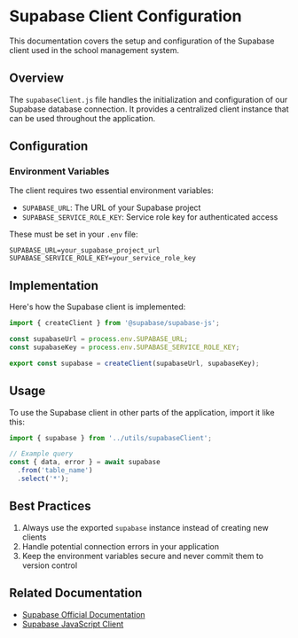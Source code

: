 # Supabase Client Configuration

This documentation covers the setup and configuration of the Supabase client used in the school management system.

## Overview

The `supabaseClient.js` file handles the initialization and configuration of our Supabase database connection. It provides a centralized client instance that can be used throughout the application.

## Configuration

### Environment Variables

The client requires two essential environment variables:

- `SUPABASE_URL`: The URL of your Supabase project
- `SUPABASE_SERVICE_ROLE_KEY`: Service role key for authenticated access

These must be set in your `.env` file:

```env
SUPABASE_URL=your_supabase_project_url
SUPABASE_SERVICE_ROLE_KEY=your_service_role_key
```

## Implementation

Here's how the Supabase client is implemented:

```javascript
import { createClient } from '@supabase/supabase-js';

const supabaseUrl = process.env.SUPABASE_URL;
const supabaseKey = process.env.SUPABASE_SERVICE_ROLE_KEY;

export const supabase = createClient(supabaseUrl, supabaseKey);
```

## Usage

To use the Supabase client in other parts of the application, import it like this:

```javascript
import { supabase } from '../utils/supabaseClient';

// Example query
const { data, error } = await supabase
  .from('table_name')
  .select('*');
```

## Best Practices

1. Always use the exported `supabase` instance instead of creating new clients
2. Handle potential connection errors in your application
3. Keep the environment variables secure and never commit them to version control

## Related Documentation

- [Supabase Official Documentation](https://supabase.com/docs)
- [Supabase JavaScript Client](https://supabase.com/docs/reference/javascript/introduction)

